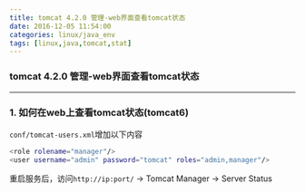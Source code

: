```yaml
---
title: tomcat 4.2.0 管理-web界面查看tomcat状态
date: 2016-12-05 11:54:00
categories: linux/java_env
tags: [linux,java,tomcat,stat]
---
```

### tomcat 4.2.0 管理-web界面查看tomcat状态

---

### 1. 如何在web上查看tomcat状态(tomcat6)
`conf/tomcat-users.xml`增加以下内容
``` bash
<role rolename="manager"/>
<user username="admin" password="tomcat" roles="admin,manager"/>
```
重启服务后，访问`http://ip:port/` -> Tomcat Manager -> Server Status
